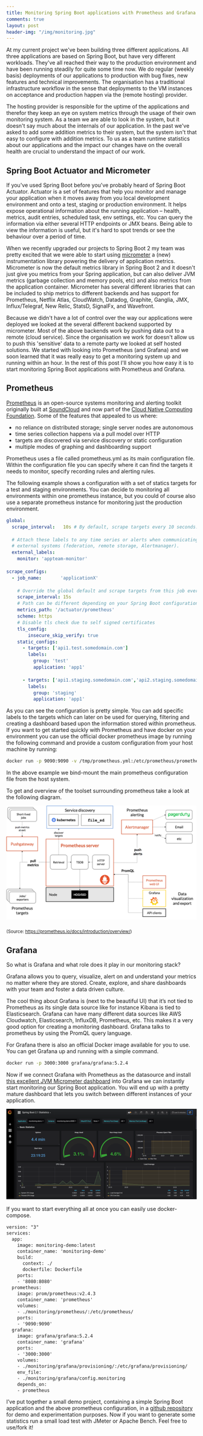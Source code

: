 ```yaml
---
title: Monitoring Spring Boot applications with Prometheus and Grafana
comments: true
layout: post
header-img: "/img/monitoring.jpg"
---
```


At my current project we've been building three different applications. All three applications are based on Spring Boot, but have very different workloads. They've all reached their way to the production environment and have been running steadily for quite some time now. We do regular (weekly basis) deployments of our applications to production with bug fixes, new features and technical improvements. The organisation has a traditional infrastructure workflow in the sense that deployments to the VM instances on acceptance and production happen via the (remote hosting) provider.

The hosting provider is responsible for the uptime of the applications and therefor they keep an eye on system metrics through the usage of their own monitoring system. As a team we are able to look in the system, but it doesn't say much about the internals of our application. In the past we've asked to add some addition metrics to their system, but the system isn't that easy to configure with addition metrics. To us as a team runtime statistics about our applications and the impact our changes have on the overall health are crucial to understand the impact of our work.

## Spring Boot Actuator and Micrometer

If you've used Spring Boot before you've probably heard of Spring Boot Actuator. Actuator is a set of features that help you monitor and manage your application when it moves away from you local development environment and onto a test, staging or production environment. It helps expose operational information about the running application – health, metrics, audit entries, scheduled task, env settings, etc. You can query the information via either several HTTP endpoints or JMX beans. Being able to view the information is useful, but it's hard to spot trends or see the behaviour over a period of time.

When we recently upgraded our projects to Spring Boot 2 my team was pretty excited that we were able to start using [micrometer][1] a (new) instrumentation library powering the delivery of application metrics. Micrometer is now the default metrics library in Spring Boot 2 and it doesn't just give you metrics from your Spring application, but can also deliver JVM metrics (garbage collection and memory pools, etc) and also metrics from the application container. Micrometer has several different libraries that can be included to ship metrics to different backends and has support for Prometheus, Netflix Atlas, CloudWatch, Datadog, Graphite, Ganglia, JMX, Influx/Telegraf, New Relic, StatsD, SignalFx, and Wavefront.

Because we didn't have a lot of control over the way our applications were deployed we looked at the several different backend supported by micrometer. Most of the above backends work by pushing data out to a remote (cloud service). Since the organisation we work for doesn't allow us to push this 'sensitive' data to a remote party we looked at self hosted solutions. We started with looking into Prometheus (and Grafana) and we soon learned that it was really easy to get a monitoring system up and running within an hour. In the rest of this post I'll show you how easy it is to start monitoring Spring Boot applications with Prometheus and Grafana.

## Prometheus

[Prometheus][2] is an open-source systems monitoring and alerting toolkit originally built at [SoundCloud][3] and now part of the [Cloud Native Computing Foundation][4]. Some of the features that appealed to us where:

*   no reliance on distributed storage; single server nodes are autonomous
*   time series collection happens via a pull model over HTTP
*   targets are discovered via service discovery or static configuration
*   multiple modes of graphing and dashboarding support

Prometheus uses a file called prometheus.yml as its main configuration file. Within the configuration file you can specify where it can find the targets it needs to monitor, specify recording rules and alerting rules.

The following example shows a configuration with a set of statics targets for a test and staging environments. You can decide to monitoring all environments within one prometheus instance, but you could of course also use a separate prometheus instance for monitoring just the production environment.

```yml
global:
  scrape_interval:   10s # By default, scrape targets every 10 seconds.

  # Attach these labels to any time series or alerts when communicating with
  # external systems (federation, remote storage, Alertmanager).
  external_labels:
    monitor: 'appteam-monitor'

scrape_configs:
  - job_name:       'applicationX'

    # Override the global default and scrape targets from this job every 15 seconds.
    scrape_interval: 15s
    # Path can be different depending on your Spring Boot configuration
    metrics_path: '/actuator/prometheus'
    scheme: https
    # Disable tls check due to self signed certificates
    tls_config:
        insecure_skip_verify: true
    static_configs:
      - targets: ['api1.test.somedomain.com']
        labels:
          group: 'test'
          application: 'app1'

      - targets: ['api1.staging.somedomain.com','api2.staging.somedomain.com']
        labels:
          group: 'staging'
          application: 'app1'
```

As you can see the configuration is pretty simple. You can add specific labels to the targets which can later on be used for querying, filtering and creating a dashboard based upon the information stored within prometheus.
If you want to get started quickly with Prometheus and have docker on your environment you can use the official docker prometheus image by running the following command and provide a custom configuration from your host machine by running:

```bash
docker run -p 9090:9090 -v /tmp/prometheus.yml:/etc/prometheus/prometheus.yml prom/prometheus:v2.4.3
```

In the above example we bind-mount the main prometheus configuration file from the host system. 

To get and overview of the toolset surrounding prometheus take a look at the following diagram.

[<img src="/assets/2018/prometheus-architecture.png" alt="Prometheus architecture" />][5] 

<sub>(Source: https://prometheus.io/docs/introduction/overview/)</sub>

## Grafana

So what is Grafana and what role does it play in our monitoring stack?

Grafana allows you to query, visualize, alert on and understand your metrics no matter where they are stored. Create, explore, and share dashboards with your team and foster a data driven culture.

The cool thing about Grafana is (next to the beautiful UI) that it’s not tied to Prometheus as its single data source like for instance Kibana is tied to Elasticsearch. Grafana can have many different data sources like AWS Cloudwatch, Elasticsearch, InfluxDB, Prometheus, etc. This makes it a very good option for creating a monitoring dashboard. Grafana talks to prometheus by using the PromQL query language.

For Grafana there is also an official Docker image available for you to use. You can get Grafana up and running with a simple command.

```bash
docker run -p 3000:3000 grafana/grafana:5.2.4
```

Now if we connect Grafana with Prometheus as the datasource and install [this excellent JVM Micrometer dashboard](https://grafana.com/dashboards/4701) into Grafana we can instantly start monitoring our Spring Boot application. You will end up with a pretty mature dashboard that lets you switch between different instances of your application.

![](/assets/2018/grafana-dashboard.png)


If you want to start everything all at once you can easily use docker-compose.

```
version: "3"
services:
  app:
    image: monitoring-demo:latest
    container_name: 'monitoring-demo'
    build:
      context: ./
      dockerfile: Dockerfile
    ports:
    - '8080:8080'
  prometheus:
    image: prom/prometheus:v2.4.3
    container_name: 'prometheus'
    volumes:
    - ./monitoring/prometheus/:/etc/prometheus/
    ports:
    - '9090:9090'
  grafana:
    image: grafana/grafana:5.2.4
    container_name: 'grafana'
    ports:
    - '3000:3000'
    volumes:
    - ./monitoring/grafana/provisioning/:/etc/grafana/provisioning/
    env_file:
    - ./monitoring/grafana/config.monitoring
    depends_on:
    - prometheus
```

I’ve put together a small demo project, containing a simple Spring Boot application and the above prometheus configuration, in a [github repository](https://github.com/jreijn/demo-micrometer-prometheus-grafana) for demo and experimentation purposes. Now if you want to generate some statistics run a small load test with JMeter or Apache Bench. Feel free to use/fork it!

 [1]: https://micrometer.io
 [2]: https://prometheus.io
 [3]: https://soundcloud.com/
 [4]: https://cncf.io/
 [5]: https://amsterdam.luminis.eu/wp-content/uploads/2018/10/architecture.png